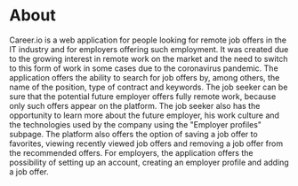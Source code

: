 # About

Career.io is a web application for people looking for remote job offers in the IT industry and for employers offering such employment. It was created due to the growing interest in remote work on the market and the need to switch to this form of work in some cases due to the coronavirus pandemic.
The application offers the ability to search for job offers by, among others, the name of the position, type of contract and keywords. The job seeker can be sure that the potential future employer offers fully remote work, because only such offers appear on the platform. The job seeker also has the opportunity to learn more about the future employer, his work culture and the technologies used by the company using the "Employer profiles" subpage. The platform also offers the option of saving a job offer to favorites, viewing recently viewed job offers and removing a job offer from the recommended offers.
For employers, the application offers the possibility of setting up an account, creating an employer profile and adding a job offer.

